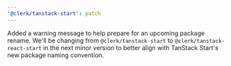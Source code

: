 ```yaml
---
'@clerk/tanstack-start': patch
---
```


Added a warning message to help prepare for an upcoming package rename. We'll be changing from `@clerk/tanstack-start` to `@clerk/tanstack-react-start` in the next minor version to better align with TanStack Start's new package naming convention.